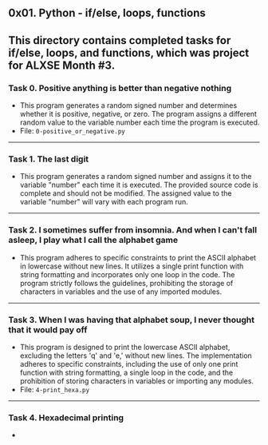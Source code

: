 ## 0x01. Python - if/else, loops, functions

This directory contains completed tasks for if/else, loops, and functions, which was project for ALXSE Month #3.
------------------------------

### Task 0. Positive anything is better than negative nothing
+ This program generates a random signed number and determines whether it is positive, negative, or zero. The program assigns a different random value to the variable number each time the program is executed.
+ File: `0-positive_or_negative.py`
-----------------------------

### Task 1. The last digit
+ This program generates a random signed number and assigns it to the variable "number" each time it is executed. The provided source code is complete and should not be modified. The assigned value to the 
variable "number" will vary with each program run.
---------------------

### Task 2. I sometimes suffer from insomnia. And when I can't fall asleep, I play what I call the alphabet game
+ This program adheres to specific constraints to print the ASCII alphabet in lowercase without new lines. It utilizes a single print function with string formatting and incorporates only one loop in the code. 
The program strictly follows the guidelines, prohibiting the storage of characters in variables and the use of any imported modules.
-------------------------------

### Task 3. When I was having that alphabet soup, I never thought that it would pay off
+ This program is designed to print the lowercase ASCII alphabet, excluding the letters 'q' and 'e,' without new lines. The implementation adheres to specific constraints, including the use of only one print 
function with string formatting, a single loop in the code, and the prohibition of storing characters in variables or importing any modules.
+ File: `4-print_hexa.py`
--------------------------------

### Task 4. Hexadecimal printing
+ 

